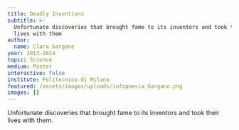 ```yaml
---
title: Deadly Inventions
subtitle: >-
  Unfortunate discoveries that brought fame to its inventors and took their
  lives with them
author:
  name: Clara Gargano
year: 2013-2014
topic: Science
medium: Poster
interactive: false
institute: Politecnico di Milano
featured: /assets/images/uploads/infopoesia_Gargano.png
images: []
---
```

Unfortunate discoveries that brought fame to its inventors and took their lives with them.

